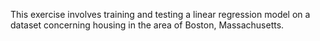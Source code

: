 This exercise involves training and testing a linear regression model on a dataset concerning housing in the area of Boston, Massachusetts.
